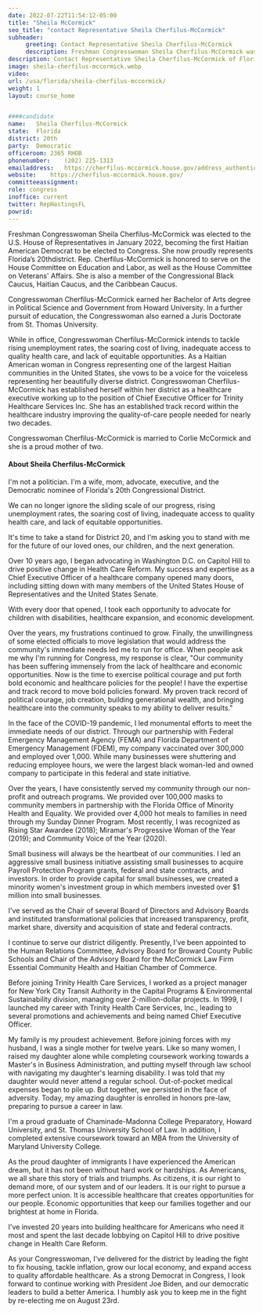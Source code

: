 ```yaml
---
date: 2022-07-22T11:54:12-05:00
title: "Sheila McCormick"
seo_title: "contact Representative Sheila Cherfilus-McCormick"
subheader:
     greeting: Contact Representative Sheila Cherfilus-McCormick 
     description: Freshman Congresswoman Sheila Cherfilus-McCormick was elected to the U.S. House of Representatives in January 2022, becoming the first Haitian American Democrat to be elected to Congress.
description: Contact Representative Sheila Cherfilus-McCormick of Florida. Contact information for Sheila Cherfilus-McCormick includes email address, phone number, and mailing address.
image: sheila-cherfilus-mccormick.webp
video: 
url: /usa/florida/sheila-cherfilus-mccormick/
weight: 1
layout: course_home


####candidate
name:	Sheila Cherfilus-McCormick
state:	Florida
district: 20th
party:	Democratic
officeroom:	2365 RHOB
phonenumber:	(202) 225-1313
emailaddress:	https://cherfilus-mccormick.house.gov/address_authentication?form=/contact
website:	https://cherfilus-mccormick.house.gov/
committeeassignment: 
role: congress
inoffice: current
twitter: RepHastingsFL
powrid: 
---
```


Freshman Congresswoman Sheila Cherfilus-McCormick was elected to the U.S. House of Representatives in January 2022, becoming the first Haitian American Democrat to be elected to Congress. She now proudly represents Florida’s 20thdistrict. Rep. Cherfilus-McCormick is honored to serve on the House Committee on Education and Labor, as well as the House Committee on Veterans' Affairs.  She is also a member of the Congressional Black Caucus, Haitian Caucus, and the Caribbean Caucus.

Congresswoman Cherfilus-McCormick earned her Bachelor of Arts degree in Political Science and Government from Howard University. In a further pursuit of education, the Congresswoman also earned a Juris Doctorate from St. Thomas University.

While in office, Congresswoman Cherfilus-McCormick intends to tackle rising unemployment rates, the soaring cost of living, inadequate access to quality health care, and lack of equitable opportunities. As a Haitian American woman in Congress representing one of the largest Haitian communities in the United States, she vows to be a voice for the voiceless representing her beautifully diverse district. Congresswoman Cherfilus-McCormick has established herself within her district as a healthcare executive working up to the position of Chief Executive Officer for Trinity Healthcare Services Inc. She has an established track record within the healthcare industry improving the quality-of-care people needed for nearly two decades.

Congresswoman Cherfilus-McCormick is married to Corlie McCormick and she is a proud mother of two.

#### About Sheila Cherfilus-McCormick
I'm not a politician. I'm a wife, mom, advocate, executive, and the Democratic nominee of Florida's 20th Congressional District.

We can no longer ignore the sliding scale of our progress, rising unemployment rates, the soaring cost of living, inadequate access to quality health care, and lack of equitable opportunities.

It's time to take a stand for District 20, and I'm asking you to stand with me for the future of our loved ones, our children, and the next generation.

Over 10 years ago, I began advocating in Washington D.C. on Capitol Hill to drive positive change in Health Care Reform. My success and expertise as a Chief Executive Officer of a healthcare company opened many doors, including sitting down with many members of the United States House of Representatives and the United States Senate.

With every door that opened, I took each opportunity to advocate for children with disabilities, healthcare expansion, and economic development.

Over the years, my frustrations continued to grow. Finally, the unwillingness of some elected officials to move legislation that would address the community's immediate needs led me to run for office. When people ask me why I'm running for Congress, my response is clear, "Our community has been suffering immensely from the lack of healthcare and economic opportunities. Now is the time to exercise political courage and put forth bold economic and healthcare policies for the people! I have the expertise and track record to move bold policies forward. My proven track record of political courage, job creation, building generational wealth, and bringing healthcare into the community speaks to my ability to deliver results."

In the face of the COVID-19 pandemic, I led monumental efforts to meet the immediate needs of our district. Through our partnership with Federal Emergency Management Agency (FEMA) and Florida Department of Emergency Management (FDEM), my company vaccinated over 300,000 and employed over 1,000. While many businesses were shuttering and reducing employee hours, we were the largest black woman-led and owned company to participate in this federal and state initiative.

Over the years, I have consistently served my community through our non-profit and outreach programs. We provided over 100,000 masks to community members in partnership with the Florida Office of Minority Health and Equality. We provided over 4,000 hot meals to families in need through my Sunday Dinner Program. Most recently, I was recognized as Rising Star Awardee (2018); Miramar's Progressive Woman of the Year (2019); and Community Voice of the Year (2020).

Small business will always be the heartbeat of our communities. I led an aggressive small business initiative assisting small businesses to acquire Payroll Protection Program grants, federal and state contracts, and investors. In order to provide capital for small businesses, we created a minority women's investment group in which members invested over $1 million into small businesses.

I've served as the Chair of several Board of Directors and Advisory Boards and instituted transformational policies that increased transparency, profit, market share, diversity and acquisition of state and federal contracts.

I continue to serve our district diligently. Presently, I've been appointed to the Human Relations Committee, Advisory Board for Broward County Public Schools and Chair of the Advisory Board for the McCormick Law Firm Essential Community Health and Haitian Chamber of Commerce.

Before joining Trinity Health Care Services, I worked as a project manager for New York City Transit Authority in the Capital Programs & Environmental Sustainability division, managing over 2-million-dollar projects. In 1999, I launched my career with Trinity Health Care Services, Inc., leading to several promotions and achievements and being named Chief Executive Officer.

My family is my proudest achievement. Before joining forces with my husband, I was a single mother for twelve years. Like so many women, I raised my daughter alone while completing coursework working towards a Master's in Business Administration, and putting myself through law school with navigating my daughter's learning disability. I was told that my daughter would never attend a regular school. Out-of-pocket medical expenses began to pile up. But together, we persisted in the face of adversity. Today, my amazing daughter is enrolled in honors pre-law, preparing to pursue a career in law.

I'm a proud graduate of Chaminade-Madonna College Preparatory, Howard University, and St. Thomas University School of Law. In addition, I completed extensive coursework toward an MBA from the University of Maryland University College.

As the proud daughter of immigrants I have experienced the American dream, but it has not been without hard work or hardships. As Americans, we all share this story of trials and triumphs. As citizens, it is our right to demand more, of our system and of our leaders. It is our right to pursue a more perfect union. It is accessible healthcare that creates opportunities for our people. Economic opportunities that keep our families together and our brightest at home in Florida.

I've invested 20 years into building healthcare for Americans who need it most and spent the last decade lobbying on Capitol Hill to drive positive change in Health Care Reform.

As your Congresswoman, I've delivered for the district by leading the fight to fix housing, tackle inflation, grow our local economy, and expand access to quality affordable healthcare. As a strong Democrat in Congress, I look forward to continue working with President Joe Biden, and our democratic leaders to build a better America. I humbly ask you to keep me in the fight by re-electing me on August 23rd.
